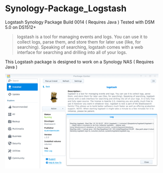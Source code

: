Synology-Package_Logstash
=========================
Logstash Synology Package Build 0014 ( Requires Java )
Tested with DSM 5.0 on DS1512+

> logstash is a tool for managing events and logs. You can use it to collect logs, parse them, and store them for later use (like, for searching). Speaking of searching, logstash comes with a web interface for searching and drilling into all of your logs.

This Logstash package is designed to work on a Synology NAS ( Requires Java )

![Synology Logstash Package Screenshot](https://raw.githubusercontent.com/AustinSaintAubin/Synology-Package_Logstash/master/screenshots/screenshot_large.png)
